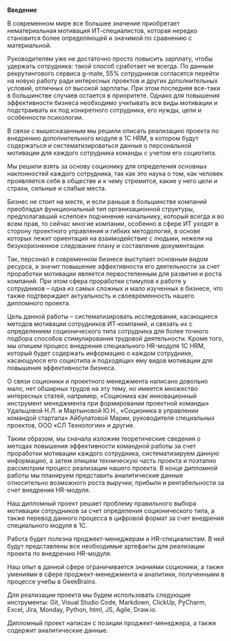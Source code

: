 **Введение**

В современном мире все большее значение приобретает нематериальная
мотивация ИТ-специалистов, которая нередко становится более 
определяющей и значимой по сравнению с материальной.


Руководителям уже не достаточно просто повысить зарплату, чтобы 
удержать сотрудника: такой способ сработает не всегда. По данным 
рекрутингового сервиса g-mate, 55% сотрудников согласятся перейти 
на новую работу ради интересных проектов и других дополнительных 
условий, отличных от высокой зарплаты. При этом последняя все-таки 
в большинстве случаев остается в приоритете. Однако для повышения 
эффективности бизнеса необходимо учитывать все виды мотивации и 
подстраивать их под конкретного сотрудника, его нужды, цели и 
особенности психологии.


В связи с вышесказанным мы решили описать реализацию проекта по 
внедрению дополнительного модуля в 1C HRM, в котором будут содержаться
и систематизироваться данные о персональной мотивации для каждого 
сотрудника команды с учетом его социотипа.


Мы решили взять за основу соционику для определения основных наклонностей
каждого сотрудника, так как это наука о том, как человек проявляется себя
в обществе и к чему стремится, какие у него цели и страхи, сильные и 
слабые места.


Бизнес не стоит на месте, и если раньше в большинстве компаний преобладал
функциональный тип организационной структуры, предполагавший «слепое» 
подчинение начальнику, который всегда и во всем прав, то сейчас многие компании,
особенно в сфере ИТ уходят в сторону проектного управления и гибких методологий,
в основе которых лежит ориентация на взаимодействие с людьми, нежели на 
безукоризненное следование плану и составление документации.


Так, персонал в современном бизнесе выступает основным видом ресурса, а значит 
повышение эффективности его деятельности за счет проработки мотивации является 
первостепенным для развития и роста компаний. При этом сфера проработки стимулов 
к работе у сотрудников – одна из самых сложных и мало изученных в бизнесе, что также
подтверждает актуальность и своевременность нашего дипломного проекта.


Цель данной работы – систематизировать исследования, касающиеся методов мотивации
сотрудников ИТ-компаний, и связать их с определением соционического типа сотрудника
для более точного подбора способов стимулирования трудовой деятельности. Кроме того,
мы опишем процесс внедрения специального HR-модуля 1C HRM, который будет содержать 
информацию о каждом сотруднике, касающуюся его социотипа и подходящих ему видов мотивации
для повышения эффективности бизнеса.


О связи соционики и проектного менеджмента написано довольно мало, нет обширных трудов на 
эту тему, но имеется множество интересных статей, например, «Соционика как инновационный 
инструмент менеджмента при формировании проектной команды» Удальцовой Н.Л. и Мартыновой Ю.Н.,
«Соционика в управлении командой стартапа» Айбулатовой Марии, руководителя специальных проектов, 
ООО «СЛ Технологии» и другие.


Таким образом, мы сначала изложим теоретические сведения о методах повышения эффективности командной 
работы за счет проработки мотивации каждого сотрудника, систематизируем данную информацию, а затем 
опишем техническую часть проекта и поэтапно рассмотрим процесс реализации нашего проекта. В конце 
дипломной работы мы планируем представить аналитические данные относительно возможного роста выручки, 
прибыли и рентабельности за счет внедрения HR-модуля.


Наш дипломный проект решает проблему правильного выбора мотивации сотрудников за счет определения 
соционического типа, а также перевод данного процесса в цифровой формат за счет внедрения специального 
модуля в 1С.


Работа будет полезна проджект-менеджерам и HR-специалистам. В ней будут представлены все необходимые 
артефакты для реализации проекта по внедрению HR-модуля.


Наш опыт в данной сфере ограничивается знаниями соционики, а также умениями в сфере проджект-менеджмента 
и аналитики, полученными в процессе учебы в GeekBrains.


Для реализации проекта мы будем использовать следующие инструменты: Git, Visual Studio Code, Markdown, 
ClickUp, PyCharm, Excel, Jira, Monday, Python, html, JS, Agile, Draw.io.


Дипломный проект написан с позиции проджект-менеджера, а также содержит аналитические данные.